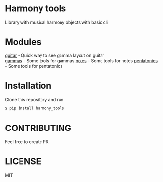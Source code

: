 # Harmony tools
Library with musical harmony objects with basic cli

# Modules
[guitar](docs/guitar.md) - Quick way to see gamma layout on guitar  
[gammas](docs/gammas.md) - Some tools for gammas
[notes](notes/gammas.md) - Some tools for notes
[pentatonics](notes/pentatonics.md) - Some tools for pentatonics


# Installation
Clone this repository and run
```sh
$ pip install harmony_tools
```

# CONTRIBUTING
Feel free to create PR

# LICENSE
MIT
